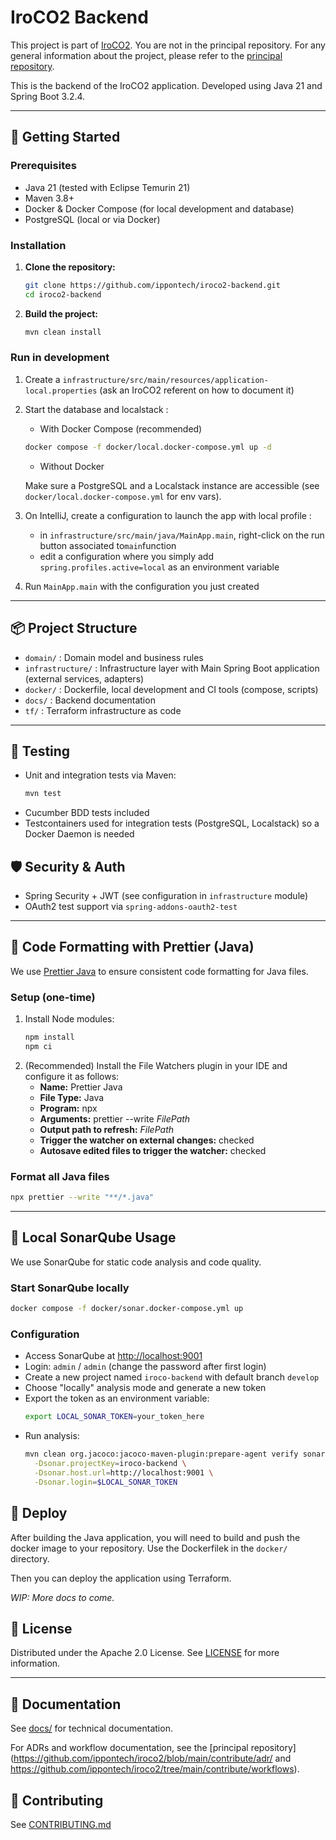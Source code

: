 # IroCO2 Backend

This project is part of [IroCO2](https://github.com/ippontech/iroco2). You are not in the principal repository. For any general information about the project, please refer to the [principal repository](https://github.com/ippontech/iroco2).

This is the backend of the IroCO2 application. Developed using Java 21 and Spring Boot 3.2.4.

---

## 🚀 Getting Started

### Prerequisites

- Java 21 (tested with Eclipse Temurin 21)
- Maven 3.8+
- Docker & Docker Compose (for local development and database)
- PostgreSQL (local or via Docker)

### Installation

1. **Clone the repository:**
   ```bash
   git clone https://github.com/ippontech/iroco2-backend.git
   cd iroco2-backend
   ```
2. **Build the project:**
   ```bash
   mvn clean install
   ```

### Run in development

1. Create a `infrastructure/src/main/resources/application-local.properties` (ask an IroCO2 referent on how to document it)

2. Start the database and localstack :
   - With Docker Compose (recommended)
   ```bash
   docker compose -f docker/local.docker-compose.yml up -d
   ```
   - Without Docker 
   
   Make sure a PostgreSQL and a Localstack instance are accessible (see `docker/local.docker-compose.yml` for env vars).

3. On IntelliJ, create a configuration to launch the app with local profile :
    - in `infrastructure/src/main/java/MainApp.main`, right-click on the run button associated to`main`function
    - edit a configuration where you simply add `spring.profiles.active=local` as an environment variable
4. Run `MainApp.main` with the configuration you just created
---

## 📦 Project Structure

- `domain/` : Domain model and business rules
- `infrastructure/` : Infrastructure layer with Main Spring Boot application (external services, adapters)
- `docker/` : Dockerfile, local development and CI tools (compose, scripts)
- `docs/` : Backend documentation
- `tf/` : Terraform infrastructure as code

---

## 🧪 Testing

- Unit and integration tests via Maven:
  ```bash
  mvn test
  ```
- Cucumber BDD tests included
- Testcontainers used for integration tests (PostgreSQL, Localstack) so a Docker Daemon is needed

## 🛡️ Security & Auth

- Spring Security + JWT (see configuration in `infrastructure` module)
- OAuth2 test support via `spring-addons-oauth2-test`

---

## 🧹 Code Formatting with Prettier (Java)

We use [Prettier Java](https://github.com/jhipster/prettier-java) to ensure consistent code formatting for Java files.

### Setup (one-time)

1. Install Node modules:
   ```bash
   npm install
   npm ci
   ```
2. (Recommended) Install the File Watchers plugin in your IDE and configure it as follows:
   - **Name:** Prettier Java
   - **File Type:** Java
   - **Program:** npx
   - **Arguments:** prettier --write $FilePath$
   - **Output path to refresh:** $FilePath$
   - **Trigger the watcher on external changes:** checked
   - **Autosave edited files to trigger the watcher:** checked

### Format all Java files

```bash
npx prettier --write "**/*.java"
```

---

## 🧭 Local SonarQube Usage

We use SonarQube for static code analysis and code quality.

### Start SonarQube locally

```bash
docker compose -f docker/sonar.docker-compose.yml up
```

### Configuration
- Access SonarQube at [http://localhost:9001](http://localhost:9001)
- Login: `admin` / `admin` (change the password after first login)
- Create a new project named `iroco-backend` with default branch `develop`
- Choose "locally" analysis mode and generate a new token
- Export the token as an environment variable:
  ```bash
  export LOCAL_SONAR_TOKEN=your_token_here
  ```
- Run analysis:
  ```bash
  mvn clean org.jacoco:jacoco-maven-plugin:prepare-agent verify sonar:sonar \
    -Dsonar.projectKey=iroco-backend \
    -Dsonar.host.url=http://localhost:9001 \
    -Dsonar.login=$LOCAL_SONAR_TOKEN
  ```


## 🚀 Deploy

After building the Java application, you will need to build and push the docker image to your repository. Use the Dockerfilek in the `docker/` directory.

Then you can deploy the application using Terraform. 

*WIP: More docs to come.*

## 📝 License

Distributed under the Apache 2.0 License. See [LICENSE](./LICENSE) for more information.

---

## 📄 Documentation
See [docs/](./docs) for technical documentation.

For ADRs and workflow documentation, see the [principal repository](https://github.com/ippontech/iroco2/blob/main/contribute/adr/ and https://github.com/ippontech/iroco2/tree/main/contribute/workflows).

## 🤝 Contributing
See [CONTRIBUTING.md](./CONTRIBUTING.md)